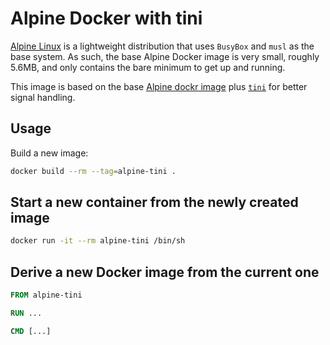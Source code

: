 # Alpine Docker with tini

[Alpine Linux](https://www.alpinelinux.org/) is a lightweight distribution that uses `BusyBox` and `musl` as the base system. As such, the base Alpine Docker image is very small, roughly 5.6MB, and only contains the bare minimum to get up and running.

This image is based on the base [Alpine dockr image](https://hub.docker.com/r/library/alpine) plus [`tini`]([https://github.com/Yelp/dumb-init](https://github.com/krallin/tini)) for better signal handling.


## Usage

Build a new image:

```sh
docker build --rm --tag=alpine-tini .
```

## Start a new container from the newly created image

```sh
docker run -it --rm alpine-tini /bin/sh
```

## Derive a new Docker image from the current one

```Dockerfile
FROM alpine-tini

RUN ...

CMD [...]
```
